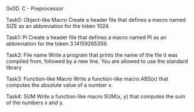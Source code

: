 0x0D. C - Preprocessor

Task0: Object-like Macro
Create a header file that defines a macro named SIZE as an abbreviation for the token 1024.

Task1: Pi
Create a header file that defines a macro named PI as an abbreviation for the token 3.14159265359.

Task2: File name
Write a program that prints the name of the file it was compiled from, followed by a new line.
You are allowed to use the standard library

Task3: Function-like Macro
Write a function-like macro ABS(x) that computes the absolute value of a number x.

Task4: SUM
Write a function-like macro SUM(x, y) that computes the sum of the numbers x and y.